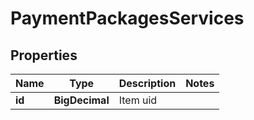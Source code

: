 

# PaymentPackagesServices


## Properties

Name | Type | Description | Notes
------------ | ------------- | ------------- | -------------
**id** | **BigDecimal** | Item uid | 



